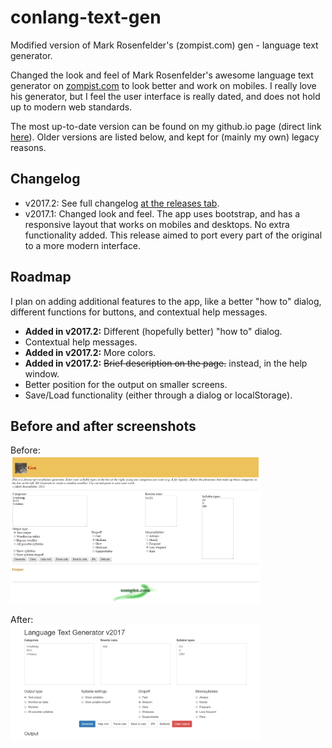 # conlang-text-gen
Modified version of Mark Rosenfelder's (zompist.com) gen - language text generator.

Changed the look and feel of Mark Rosenfelder's awesome language text generator on [zompist.com](http://www.zompist.com/gen.html) to look better and work on mobiles. I really love his generator, but I feel the user interface is really dated, and does not hold up to modern web standards.

The most up-to-date version can be found on my github.io page (direct link [here](https://bodzaital.github.io/conlang/)). Older versions are listed below, and kept for (mainly my own) legacy reasons.

## Changelog
 - v2017.2: See full changelog [at the releases tab](https://github.com/bodzaital/conlang-text-gen/releases/tag/v2017.2).
 - v2017.1: Changed look and feel. The app uses bootstrap, and has a responsive layout that works on mobiles and desktops. No extra functionality added. This release aimed to port every part of the original to a more modern interface.
 
## Roadmap
I plan on adding additional features to the app, like a better "how to" dialog, different functions for buttons, and contextual help messages.

 - **Added in v2017.2:** Different (hopefully better) "how to" dialog.
 - Contextual help messages.
 - **Added in v2017.2:** More colors.
 - **Added in v2017.2:** ~~Brief description on the page.~~ instead, in the help window.
 - Better position for the output on smaller screens.
 - Save/Load functionality (either through a dialog or localStorage).
 
## Before and after screenshots

Before:  
<img src="https://raw.githubusercontent.com/bodzaital/conlang-text-gen/master/og.png" width="400">

After:  
<img src="https://raw.githubusercontent.com/bodzaital/conlang-text-gen/master/v2017.png" width="400">
